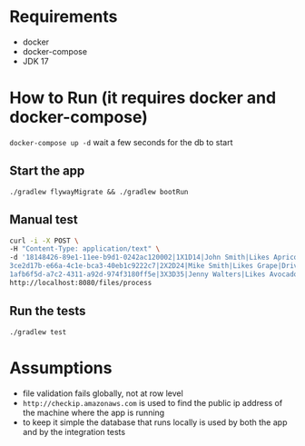 # Requirements

- docker
- docker-compose
- JDK 17

# How to Run (it requires docker and docker-compose)

`docker-compose up -d` wait a few seconds for the db to start

## Start the app

`./gradlew flywayMigrate && ./gradlew bootRun`


## Manual test

```bash
curl -i -X POST \
-H "Content-Type: application/text" \
-d '18148426-89e1-11ee-b9d1-0242ac120002|1X1D14|John Smith|Likes Apricots|Rides A Bike|6.2|12.1
3ce2d17b-e66a-4c1e-bca3-40eb1c9222c7|2X2D24|Mike Smith|Likes Grape|Drives an SUV|35.0|95.5
1afb6f5d-a7c2-4311-a92d-974f3180ff5e|3X3D35|Jenny Walters|Likes Avocados|Rides A Scooter|8.5|15.3' \
http://localhost:8080/files/process
```

## Run the tests

`./gradlew test`


# Assumptions

- file validation fails globally, not at row level
- `http://checkip.amazonaws.com` is used to find the public ip address of the machine where the app is running
- to keep it simple the database that runs locally is used by both the app and by the integration tests



